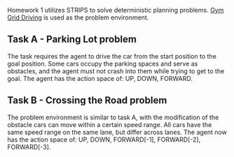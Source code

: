 Homework 1 utilizes STRIPS to solve deterministic planning problems. [Gym Grid Driving](https://github.com/cs4246/gym-grid-driving) is used as the problem environment. 

## Task A - Parking Lot problem
The task requires the agent to drive the car from the start position to the goal position. Some cars occupy the parking spaces and serve as obstacles, and the agent must not crash into them while trying to get to the goal.
The agent has the action space of: UP, DOWN, FORWARD.

## Task B - Crossing the Road problem
The problem environment is similar to task A, with the modification of the obstacle cars can move within a certain speed range. All cars have the same speed range on the same lane, but differ across lanes.
The agent now has the action space of: UP, DOWN, FORWARD[-1], FORWARD[-2], FORWARD[-3].

